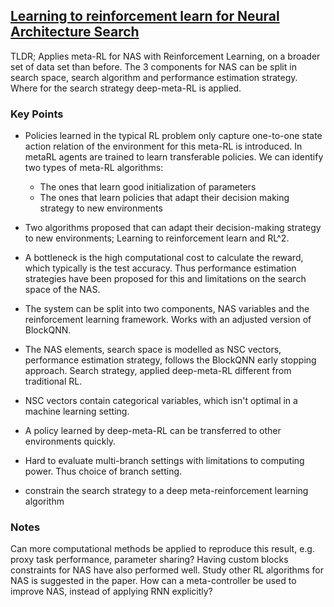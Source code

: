 ## [Learning to reinforcement learn for Neural Architecture Search](https://arxiv.org/abs/1911.03769)

TLDR; Applies meta-RL for NAS with Reinforcement Learning, on a broader set of data set than before. The 3 components for NAS can be split in search space, search algorithm and performance estimation strategy. Where for the search strategy deep-meta-RL is applied.

### Key Points
- Policies learned in the typical RL problem only capture one-to-one state action relation of the environment for this meta-RL is introduced. In metaRL agents are trained to learn transferable policies. We can identify two types of meta-RL algorithms:
    - The ones that learn good initialization of parameters
    - The ones that learn policies that adapt their decision making strategy to new environments
- Two algorithms proposed that can adapt their decision-making
strategy to new environments; Learning to reinforcement
learn and RL^2. 
- A bottleneck is the high computational cost to calculate the reward, which typically is the test accuracy. Thus performance estimation strategies have been proposed for this and limitations on the search space of the NAS.
- The system can be split into two components, NAS variables and the reinforcement learning framework. Works with an adjusted version of BlockQNN.
- The NAS elements, search space is modelled as NSC vectors, performance estimation strategy, follows the BlockQNN early stopping approach. Search strategy, applied deep-meta-RL different from traditional RL.
- NSC vectors contain categorical variables, which isn't optimal in a machine learning setting.
- A policy learned by deep-meta-RL can be transferred to other environments quickly.
- Hard to evaluate multi-branch settings with limitations to computing power. Thus choice of branch setting.


- constrain the search strategy to a deep meta-reinforcement learning algorithm

### Notes
Can more computational methods be applied to reproduce this result, e.g. proxy task performance, parameter sharing?
Having custom blocks constraints for NAS have also performed well.
Study other RL algorithms for NAS is suggested in the paper.
How can a meta-controller be used to improve NAS, instead of applying RNN explicitly?
